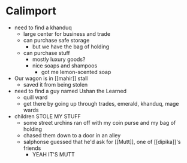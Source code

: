 # Calimport
- need to find a khanduq
	- large center for business and trade
	- can purchase safe storage
		- but we have the bag of holding
	- can purchase stuff
		- mostly luxury goods?
		- nice soaps and shampoos
			- got me lemon-scented soap
- Our wagon is in [[mahir]] stall
	- saved it from being stolen
- need to find a guy named Ushan the Learned
	- quill ward
	- get there by going up through trades, emerald, khanduq, mage wards
- children STOLE MY STUFF
	- some street urchins ran off with my coin purse and my bag of holding
	- chased them down to a door in an alley
	- salphonse guessed that he'd ask for [[Mutt]], one of [[dipika]]'s friends
		- YEAH IT'S MUTT